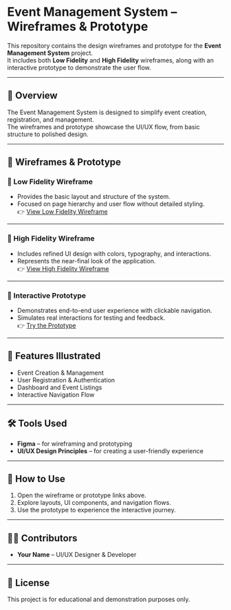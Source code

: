 # Event Management System – Wireframes & Prototype

This repository contains the design wireframes and prototype for the **Event Management System** project.  
It includes both **Low Fidelity** and **High Fidelity** wireframes, along with an interactive prototype to demonstrate the user flow.

---

## 📌 Overview
The Event Management System is designed to simplify event creation, registration, and management.  
The wireframes and prototype showcase the UI/UX flow, from basic structure to polished design.

---

## 🎨 Wireframes & Prototype

### 🔹 Low Fidelity Wireframe
- Provides the basic layout and structure of the system.
- Focused on page hierarchy and user flow without detailed styling.  
👉 [View Low Fidelity Wireframe](https://www.figma.com/design/0HIcmkxCDcKQrrAfDRiC7n/Low_Fidelity?node-id=0-1&p=f)

---

### 🔹 High Fidelity Wireframe
- Includes refined UI design with colors, typography, and interactions.
- Represents the near-final look of the application.  
👉 [View High Fidelity Wireframe](https://www.figma.com/design/KgEVuwBkTFKNAIYkM0lM0s/Prototype?node-id=0-1&p=f)

---

### 🔹 Interactive Prototype
- Demonstrates end-to-end user experience with clickable navigation.
- Simulates real interactions for testing and feedback.  
👉 [Try the Prototype](https://figma.com/proto/KgEVuwBkTFKNAIYkM0lM0s/Prototype?node-id=129-1069&t=ZmUyY5xU1qdv8pUr-1&starting-point-node-id=1%3A681)

---

## 🚀 Features Illustrated
- Event Creation & Management
- User Registration & Authentication
- Dashboard and Event Listings
- Interactive Navigation Flow

---

## 🛠️ Tools Used
- **Figma** – for wireframing and prototyping
- **UI/UX Design Principles** – for creating a user-friendly experience

---

## 📂 How to Use
1. Open the wireframe or prototype links above.
2. Explore layouts, UI components, and navigation flows.
3. Use the prototype to experience the interactive journey.

---

## 👨‍💻 Contributors
- **Your Name** – UI/UX Designer & Developer

---

## 📜 License
This project is for educational and demonstration purposes only.

